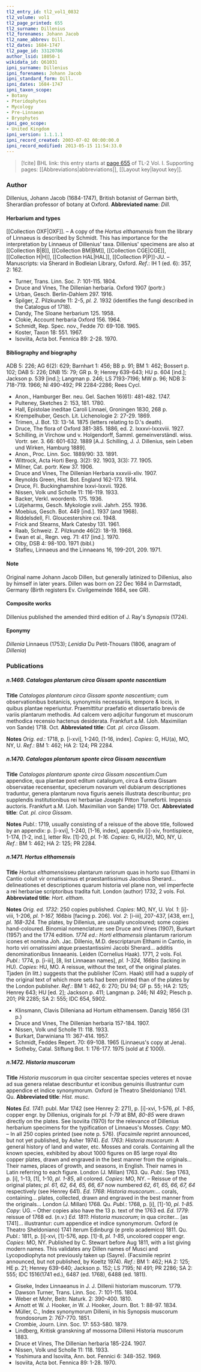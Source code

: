 ```yaml
---
tl2_entry_id: tl2_vol1_0832
tl2_volume: vol1
tl2_page_printed: 655
tl2_surname: Dillenius
tl2_forenames: Johann Jacob
tl2_name_abbrev: Dill.
tl2_dates: 1684-1747
tl2_page_id: 33120786
author_lsid: 18050-1
wikidata_id: Q61031
ipni_surname: Dillenius
ipni_forenames: Johann Jacob
ipni_standard_form: Dill.
ipni_dates: 1684-1747
ipni_taxon_scope: 
- Botany
- Pteridophytes
- Mycology
- Pre-Linnaean
- Bryophytes
ipni_geo_scope: 
- United Kingdom
ipni_version: 1.1.1.1
ipni_record_created: 2003-07-02 00:00:00.0
ipni_record_modified: 2013-05-15 11:54:33.0
---
```



> [!cite] BHL link: this entry starts at [page 655](https://www.biodiversitylibrary.org/page/33120786) of TL-2 Vol. I.
> Supporting pages: [[Abbreviations|abbreviations]], [[Layout key|layout key]].

### Author

Dillenius, Johann Jacob (1684-1747), British botanist of German birth, Sherardian professor of botany at Oxford. 
**Abbreviated name**: *Dill.*

#### Herbarium and types

[[Collection OXF|OXF]]. – A copy of the *Hortus elthamensis* from the library of Linnaeus is described by Schmidt. This has importance for the interpretation by Linnaeus of Dillenius' taxa. Dillenius' specimens are also at [[Collection B|B]], [[Collection BM|BM]], [[Collection CGE|CGE]], [[Collection H|H]], [[Collection HAL|HAL]], [[Collection P|P]]-JU. – Manuscripts: via Sherard in Bodleian Library, Oxford.
*Ref*.: IH 1 (ed. 6): 357, 2: 162.
- Turner, Trans. Linn. Soc. 7: 101-115. 1804.
- Druce and Vines, The Dillenian herbaria. Oxford 1907 (portr.)
- Urban, Gesch. Berlin-Dahlem 297. 1916.
- Spilger, Z. Pilzkunde 11: 2-5, *pl. 2.* 1932 (identifies the fungi described in the Catalogus of 1718).
- Dandy, The Sloane herbarium 125. 1958.
- Clokie, Account herbaria Oxford 156. 1964.
- Schmidt, Rep. Spec. nov., Fedde 70: 69-108. 1965.
- Koster, Taxon 18: 551. 1967.
- Isoviita, Acta bot. Fennica 89: 2-28. 1970.

#### Bibliography and biography

ADB 5: 226; AG 6(2): 629; Barnhart 1: 456; BB p. 91; BM 1: 462; Bossert p. 102; DAB 5: 226; DNB 15: 79; GR p. 9; Henrey 639-643; HU p. 604 \[ind.\]; Jackson p. 539 \[ind.\]; Langman p. 246; LS 7193-7196; MW p. 96; NDB 3: 718-719. 1966; NI 490-492; PR 2284-2286; Rees Cycl.
- Anon., Hamburger Ber. neu. Gel. Sachen 16(61): 481-482. 1747.
- Pulteney, Sketches 2: 153, 181. 1780.
- Hall, Epistolae ineditae Caroli Linnaei, Groningen 1830, 268 p.
- Krempelhuber, Gesch. Lit. Lichenologie 2: 27-29. 1869.
- Trimen, J. Bot. 13: 13-14. 1875 (letters relating to D.'s death).
- Druce, The flora of Oxford 381-385. 1886, ed. 2. lxxxvi-lxxxviii. 1927.
- Schilling, *in* Virchow und v. Holgendorff, Samml. gemeinverständl. wiss. Vortr. ser. 3. 66: 601-632. 1889 \[A.J. Schilling, J. J. Dillenius, sein Leben und Wirken, Hamburg 1889\].
- Anon., Proc. Linn. Soc. 1889/90: 33. 1891.
- Wittrock, Acta Horti Berg. 3(2): 92. 1903, 3(3): 77. 1905.
- Milner, Cat. portr. Kew 37. 1906.
- Druce and Vines, The Dillenian Herbaria xxxviii-xliv. 1907.
- Reynolds Green, Hist. Bot. England 162-173. 1914.
- Druce, Fl. Buckinghamshire lxxvi-lxxvii. 1926.
- Nissen, Volk und Scholle 11: 116-119. 1933.
- Backer, Verkl. woordenb. 175. 1936.
- Lütjeharms, Gesch. Mykologie xviii. Jahrh. 255. 1936.
- Moebius, Gesch. Bot. 449 \[ind.\]. 1937 (and 1968).
- Riddelsdell, Fl. Gloucestershire cxi. 1948.
- Frick and Stearns, Mark Catesby 131. 1961.
- Raab, Schweiz. Z. Pilzkunde 46(2): 18-19. 1968.
- Ewan et al., Regn. veg. 71: 417 \[ind.\]. 1970.
- Olby, DSB 4: 98-100. 1971 (bibl.)
- Stafleu, Linnaeus and the Linnaeans 16, 199-201, 209. 1971.

#### Note

Original name Johann Jacob Dillen, but generally latinized to Dillenius, also by himself in later years. Dillen was born on 22 Dec 1684 in Darmstadt, Germany (Birth registers Ev. Civilgemeinde 1684, see GR).

#### Composite works

Dillenius published the amended third edition of J. Ray's *Synopsis* (1724).

#### Eponymy

*Dillenia* Linnaeus (1753); *Lenidia* Du Petit-Thouars (1806, anagram of *Dillenia*)

### Publications

##### n.1469. Catalogas plantarum circa Gissam sponte nascentium

**Title**
*Catalogas plantarum circa Gissam sponte nascentium*; cum observationibus botanicis, synonymiis necessariis, tempore & locis, in quibus plantae reperiuntur. Praemittitur praefatio et dissertatio brevis de variis plantarum methodis. Ad calcem vero adjicitur fungorum et muscorum methodica recensio hactenus desiderata. Frankfurt a.M. (Joh. Maximilian von Sande) 1718. Oct.
**Abbreviated title**: *Cat. pl. circa Gissam*.

**Notes**
*Orig. ed.*: 1718, p. \[i-xvi\], 1-240, \[1-16, index\]. *Copies*: G, HU(a), MO, NY, U.
*Ref*.: BM 1: 462; HA 2: 124; PR 2284.

##### n.1470. Catalogas plantarum sponte circa Gissam nascentium

**Title**
*Catalogas plantarum sponte circa Gissam nascentium*.Cum appendice, qua plantae post editum catalogum, circa & extra Gissam observatae recensentur, specierum novarum vel dubiarum descriptiones traduntur, genera plantarum nova figuris aeneis illustrata describuntur; pro supplendis institutionibus rei herbariae Josephi Pitton Turnefortii. Impensis auctoris. Frankfurt a.M. (Joh. Maximilian von Sande) 1719. Oct.
**Abbreviated title**: *Cat. pl. circa Gissam*.

**Notes**
*Publ*.: 1719, usually consisting of a reissue of the above title, followed by an appendix: p. \[i-xvi\], 1-240, \[1-16, index\], appendix \[i\]-xiv, frontispiece, 1-174, \[1-2, ind.\], letter Riv. \[1\]-20, *pl. 1-16. Copies*: G, HU(2), MO, NY, U.
*Ref*.: BM 1: 462; HA 2: 125; PR 2284.

##### n.1471. Hortus elthamensis

**Title**
*Hortus elthamensis*seu plantarum rariorum quas in horto suo Elthami in Cantio coluit vir ornatissimus et praestantissimus Jacobus Sherard... delineationes et descriptiones quarum historia vel plane non, vel imperfecte a rei herbariae scriptoribus tradita fuit. London (author) 1732, 2 vols. Fol.
**Abbreviated title**: *Hort. eltham.*

**Notes**
*Orig. ed. 1732*: 250 copies published. *Copies*: MO, NY, U.
*Vol. 1*: \[i\]-viii, 1-206, *pl. 1-167, 166bis* \[facing p. 206\].
*Vol. 2*: \[i-iii\], 207-437, \[438, err.\], *pl. 168-324.*
The plates, by Dillenius, are usually uncoloured; some copies hand-coloured. Binomial nomenclature: see Druce and Vines (1907), Burkart (1957) and the 1774 edition.
*1774 ed*.: *Horti elthamensis* plantarum rariorum icones et nomina Joh. Jac. Dillenio, M.D. descriptarum Elthami in Cantio, in horto viri ornatissimi atque praestantissimi Jacobi Sherard... additis denominationibus linnaeanis. Leiden (Cornelius Haak). 1771, 2 vols. Fol.
*Publ*.: 1774, p. \[i-iii\], \[8, list Linnaean names\], *pl. 1-324, 166bis* (lacking in HU). *Copies*: HU, MO.
A reissue, without the text, of the original plates. Tjaden (in litt.) suggests that the publisher (Corn. Haak) still had a supply of the original text of which more sets had been printed than of the plates by the London publisher.
*Ref*.: BM 1: 462, 6: 270; DU 94; GF p. 55; HA 2: 125; Henrey 643; HU \[ed. 2\]; Jackson p. 411; Langman p. 246; NI 492; Plesch p. 201; PR 2285; SA 2: 555; IDC 654, 5902.
- Klinsmann, Clavis Dilleniana ad Hortum elthamensem. Danzig 1856 (31 p.)
- Druce and Vines, The Dillenian herbaria 157-184. 1907.
- Nissen, Volk und Scholle 11: 118. 1933.
- Burkart, Darwiniana 11: 367-414. 1957.
- Schmidt, Feddes Repert. 70: 69-108. 1965 (Linnaeus's copy at Jena).
- Sotheby, Catal. Stiftung Bot. 1: 176-177. 1975 (sold at *£* 1000).

##### n.1472. Historia muscorum

**Title**
*Historia muscorum* in qua circiter sexcentae species veteres et novae ad sua genera relatae describuntur et iconibus genuinis illustrantur cum appendice et indice synonymorum. Oxford (e Theatro Sheldoniano) 1741. Qu.
**Abbreviated title**: *Hist. musc.*

**Notes**
*Ed. 1741*: publ. Mar 1742 (see Henrey 2: 271), p. \[i\]-xvi, 1-576, *pl. 1-85*, copper engr. by Dillenius, originals for *pl. 1-79* at BM, *80-85* were drawn directly on the plates. See Isoviita (1970) for the relevance of Dillenius herbarium specimens for the typification of Linnaeus's Mosses. *Copy*: MO. – In all 250 copies printed (see note p. 576). (*Facsimile* reprint announced, but not yet published, by Asher 1974).
*Ed. 1763*: *Historia muscorum*: A general history of land and water, etc. Mosses and corals. Containing all the known species, exhibited by about 1000 figures on 85 large royal 4to copper plates, drawn and engraved in the best manner from the originals... Their names, places of growth, and seasons, in English. Their names in Latin referring to each figure. London (J. Millan) 1763. Qu. *Publ*.: Sep 1763, p. \[i\], 1-13, \[1\], 1-10, *pl. 1-85*, all colored. *Copies*: MO, NY. – Reissue of the original plates; *pl. 61, 62, 64, 65, 66, 67* now numbered *62, 61, 65, 66, 67, 64* respectively (see Henrey 641).
*Ed. 1768*: *Historia muscorum*:... corals, containing... plates, collected, drawn and engraved in the best manner from the originals... London (J. Millan) 1768. Qu.
*Publ*.: 1768, p. \[i\], \[1\]-10, *pl. 1-85. Copy*: UG. – Other copies also have the 13 p. text of the 1763 ed.
*Ed. 1779*: reissue of 1768 ed. (*n.v.*)
*Ed. 1811*: *Historia muscorum*; in qua circiter... \[as 1741\]... illustrantur: cum appendice et indice synonymorum. Oxford (e Theatro Sheldoniano) 1741 iterum Edinburgi (e prelo academico) 1811. Qu. *Publ*.: 1811, p. \[i\]-xvi, \[1\]-576, app. \[1\]-8, *pl. 1-85*, uncolored copper engr. *Copies*: MO, NY.
Published by C. Stewart before Aug 1811, with a list giving modern names. This validates any Dillen names of Musci and Lycopodiophyta not previously taken up (Sayre). (Facsimile reprint announced, but not published, by Koeltz 1974).
*Ref*.: BM 1: 462; HA 2: 125; HE p. 21; Henrey 639-640; Jackson p. 152; LS 7195; NI 491; PR 2286; SA 2: 555; IDC 1516(1741 ed.), 6487 (ed. 1768), 6488 (ed. 1811).
- Giseke, Index Linnaeanus in J. J. Dillenii historiam muscorum. 1779.
- Dawson Turner, Trans. Linn. Soc. 7: 101-115. 1804.
- Weber et Mohr, Beitr. Naturk. 2: 390-400. 1810.
- Arnott et W. J. Hooker, *in* W. J. Hooker, Journ. Bot. 1: 88-97. 1834.
- Müller, C., Index synonymorum Dillenii, in his Synopsis muscorum frondosorum 2: 767-770. 1851.
- Crombie, Journ. Linn. Soc. 17: 553-580. 1879.
- Lindberg, Kritisk granskning af mossorna Dillenii Historia muscorum 1883.
- Druce et Vines, The Dillenian herbaria 185-224. 1907.
- Nissen, Volk und Scholle 11: 118. 1933.
- Yoshimura and Isoviita, Ann. bot. Fennici 6: 348-352. 1969.
- Isoviita, Acta bot. Fennica 89: 1-28. 1970.

